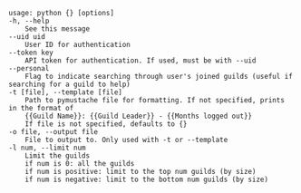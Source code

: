     usage: python {} [options]
    -h, --help
        See this message
    --uid uid
        User ID for authentication
    --token key
        API token for authentication. If used, must be with --uid
    --personal
        Flag to indicate searching through user's joined guilds (useful if searching for a guild to help)
    -t [file], --template [file]
        Path to pymustache file for formatting. If not specified, prints in the format of
        {{Guild Name}}: {{Guild Leader}} - {{Months logged out}}
        If file is not specified, defaults to {}
    -o file, --output file
        File to output to. Only used with -t or --template
    -l num, --limit num
        Limit the guilds
        if num is 0: all the guilds
        if num is positive: limit to the top num guilds (by size)
        if num is negative: limit to the bottom num guilds (by size)
